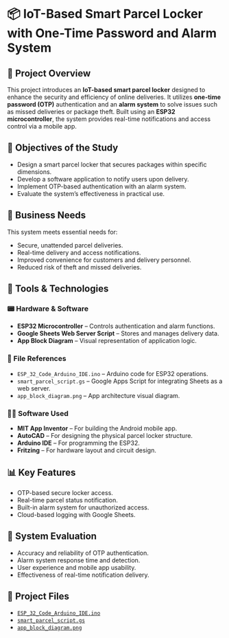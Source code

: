 # 📦 IoT-Based Smart Parcel Locker with One-Time Password and Alarm System

## 🚀 Project Overview
This project introduces an **IoT-based smart parcel locker** designed to enhance the security and efficiency of online deliveries. It utilizes **one-time password (OTP)** authentication and an **alarm system** to solve issues such as missed deliveries or package theft. Built using an **ESP32 microcontroller**, the system provides real-time notifications and access control via a mobile app.

## 🎯 Objectives of the Study
- Design a smart parcel locker that secures packages within specific dimensions.
- Develop a software application to notify users upon delivery.
- Implement OTP-based authentication with an alarm system.
- Evaluate the system’s effectiveness in practical use.

## 💼 Business Needs
This system meets essential needs for:
- Secure, unattended parcel deliveries.
- Real-time delivery and access notifications.
- Improved convenience for customers and delivery personnel.
- Reduced risk of theft and missed deliveries.

## 🧰 Tools & Technologies

### 📟 Hardware & Software
- **ESP32 Microcontroller** – Controls authentication and alarm functions.
- **Google Sheets Web Server Script** – Stores and manages delivery data.
- **App Block Diagram** – Visual representation of application logic.

### 💾 File References
- `ESP_32_Code_Arduino_IDE.ino` – Arduino code for ESP32 operations.
- `smart_parcel_script.gs` – Google Apps Script for integrating Sheets as a web server.
- `app_block_diagram.png` – App architecture visual diagram.

### 🧑‍💻 Software Used
- **MIT App Inventor** – For building the Android mobile app.
- **AutoCAD** – For designing the physical parcel locker structure.
- **Arduino IDE** – For programming the ESP32.
- **Fritzing** – For hardware layout and circuit design.

## 📊 Key Features
- OTP-based secure locker access.
- Real-time parcel status notification.
- Built-in alarm system for unauthorized access.
- Cloud-based logging with Google Sheets.

## 🧪 System Evaluation
- Accuracy and reliability of OTP authentication.
- Alarm system response time and detection.
- User experience and mobile app usability.
- Effectiveness of real-time notification delivery.

## 📂 Project Files
- [`ESP_32_Code_Arduino_IDE.ino`](./ESP_32_Code_Arduino_IDE.ino)
- [`smart_parcel_script.gs`](./smart_parcel_script.gs)
- [`app_block_diagram.png`](./app_block_diagram.png)
